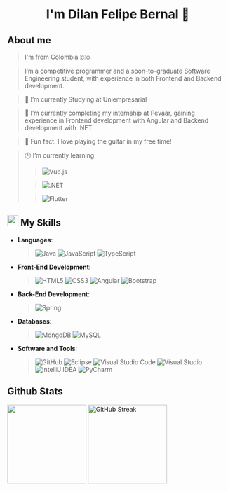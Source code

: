 <h1 align="center">
 <strong>I'm Dilan Felipe Bernal 🎸</strong>
</h1>

##  **About me**

> I'm from Colombia 🇨🇴

> I’m a competitive programmer and a soon-to-graduate Software Engineering student, with experience in both Frontend and Backend development.

> 🏫 I’m currently Studying at Uniempresarial

> 🏢 I’m currently completing my internship at Pevaar, gaining experience in Frontend development with Angular and Backend development with .NET.

> 🎵 Fun fact: I love playing the guitar in my free time!  

> 🕛 I’m currently learning:
>> ![Vue.js](https://img.shields.io/badge/Vue-%235A966C.svg?style=for-the-badge&logo=vue.js&logoColor=black)
>
>> ![.NET](https://img.shields.io/badge/.NET-%23502BD3.svg?style=for-the-badge&logo=.net&logoColor=white)
>
>> ![Flutter](https://img.shields.io/badge/Flutter-%230862A8.svg?style=for-the-badge&logo=Flutter&logoColor=white)

## <img src="https://cdn.pixabay.com/photo/2017/05/12/15/16/hexagon-2307350_1280.png" width="25px"> My Skills


- **Languages**:
  
  > ![Java](https://img.shields.io/badge/java-%23ED8B00.svg?style=for-the-badge&logo=openjdk&logoColor=white)
  > ![JavaScript](https://img.shields.io/badge/JavaScript%20-%23F7DF1E.svg?style=for-the-badge&logo=javascript&logoColor=black)
  > ![TypeScript](https://img.shields.io/badge/typescript-%23007ACC.svg?style=for-the-badge&logo=typescript&logoColor=white)
    
- **Front-End Development**:

  > ![HTML5](https://img.shields.io/badge/HTML5%20-%23E34F26.svg?style=for-the-badge&logo=html5&logoColor=white)
  > ![CSS3](https://img.shields.io/badge/CSS%20-%231572B6.svg?style=for-the-badge&logo=css3&logoColor=white)
  > ![Angular](https://img.shields.io/badge/angular-%23DD0031.svg?style=for-the-badge&logo=angular&logoColor=white)
  > ![Bootstrap](https://img.shields.io/badge/bootstrap-%238511FA.svg?style=for-the-badge&logo=bootstrap&logoColor=white)

- **Back-End Development**:
  
  >  ![Spring](https://img.shields.io/badge/spring-%236DB33F.svg?style=for-the-badge&logo=spring&logoColor=white)
  
- **Databases**:

  >  ![MongoDB](https://img.shields.io/badge/MongoDB-%234ea94b.svg?style=for-the-badge&logo=mongodb&logoColor=white)
  >  ![MySQL](https://img.shields.io/badge/mysql-4479A1.svg?style=for-the-badge&logo=mysql&logoColor=white)

- **Software and Tools**:

  >  ![GitHub](https://img.shields.io/badge/github-%23121011.svg?style=for-the-badge&logo=github&logoColor=white)
  >  ![Eclipse](https://img.shields.io/badge/Eclipse-FE7A16.svg?style=for-the-badge&logo=Eclipse&logoColor=white)
   >  ![Visual Studio Code](https://img.shields.io/badge/Visual%20Studio%20Code-0078d7.svg?style=for-the-badge&logo=visual-studio-code&logoColor=white)
  ![Visual Studio](https://img.shields.io/badge/Visual%20Studio-5C2D91.svg?style=for-the-badge&logo=visual-studio&logoColor=white)
  ![IntelliJ IDEA](https://img.shields.io/badge/IntelliJIDEA-000000.svg?style=for-the-badge&logo=intellij-idea&logoColor=white)
  ![PyCharm](https://img.shields.io/badge/pycharm-143?style=for-the-badge&logo=pycharm&logoColor=black&color=black&labelColor=green)

## Github Stats

<p display="flex" align="space-between">
   <img  height="180rem" src="https://github-readme-stats.anuraghazra1.vercel.app/api/top-langs/?username=DilanBernal28&layout=compact&theme=react" />
   <img  height="180rem" src="https://streak-stats.demolab.com?user=DilanBernal28&theme=react" alt="GitHub Streak" /></a>
</p>
